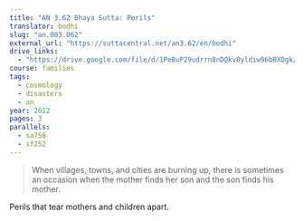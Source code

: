 ```yaml
---
title: "AN 3.62 Bhaya Sutta: Perils"
translator: bodhi
slug: "an.003.062"
external_url: "https://suttacentral.net/an3.62/en/bodhi"
drive_links:
  - "https://drive.google.com/file/d/1PeBuP29udrrn8nDQkv8yldiw96bBXDgk/view?usp=drivesdk"
course: families
tags:
  - cosmology
  - disasters
  - an
year: 2012
pages: 3
parallels:
  - sa758
  - sf252
---
```


> When villages, towns, and cities are burning up, there is sometimes an occasion when the mother finds her son and the son finds his mother.

Perils that tear mothers and children apart.

